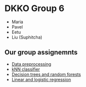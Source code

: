# DKKO Group 6

- Maria
- Pavel
- Eetu
- Liu (Suphitcha)

## Our group assignemnts 

- [Data preprocessing](preprocessing/data_preprocessing.ipynb)
- [kNN classifier](knn_classifier/classifierHW.ipynb)
- [Decision trees and random forests](dtrees_rforests/DTree_RForest.ipynb)
- [Linear and logistic regression](linear_logistic_regression/housingPricingAlwaysRising.ipynb)